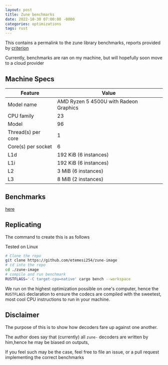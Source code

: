 ```yaml
---
layout: post
title: Zune benchmarks
date: 2022-10-30 07:00:00 -0000
categories: optimizations
tags: rust
---
```


This contains a permalink to the zune library benchmarks, reports provided by
[criterion]

Currently, benchmarks are ran on my machine, but will hopefully soon move to a cloud provider


## Machine Specs

| Feature            | Value                                  |
|--------------------|----------------------------------------|
| Model name         | AMD Ryzen 5 4500U with Radeon Graphics |
| CPU family         | 23                                     |
| Model              | 96                                     |
| Thread(s) per core | 1                                      |
| Core(s) per socket | 6                                      |
| L1d                | 192 KiB (6 instances)                  |
| L1i                | 192 KiB (6 instances)                  |
| L2                 | 3 MiB (6 instances)                    |
| L3                 | 8 MiB (2 instances)                    |

## Benchmarks
[here]


## Replicating
The command to create this is as follows

Tested on Linux
```sh
# Clone the repo
git clone https://github.com/etemesi254/zune-image
# cd into the repo
cd ./zune-image
# compile and run benchmark
RUSTFLAGS='-C target-cpu=native' cargo bench --workspace

```
We run on the highest optimization possible on one's computer, hence the `RUSTFLAGS` declaration to ensure the codecs are compiled with the sweetest, most cool CPU instructions to run in your machine.

## Disclaimer
The purpose of this is to show how decoders fare up against one another.

The author does say that (currently) all `zune-` decoders are written by him,hence he may be biased on outputs,

If you feel such may be the case, feel free to file an issue, or a pull request implementing the correct benchmarks

[criterion]:https://github.com/bheisler/criterion.rs
[here]: /assets/criterion/report/index.html

